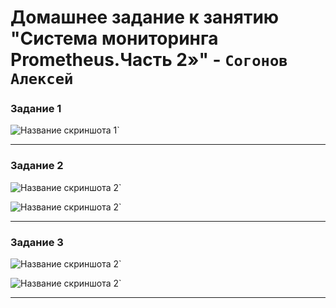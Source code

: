 # Домашнее задание к занятию "Система мониторинга Prometheus.Часть 2»" - `Согонов Алексей`

### Задание 1


![Название скриншота 1](https://github.com/SogonovAN/prometheus2-hw/blob/main/1.JPG)`


---

### Задание 2


![Название скриншота 2](https://github.com/SogonovAN/prometheus2-hw/blob/main/2.JPG)`

![Название скриншота 2](https://github.com/SogonovAN/prometheus2-hw/blob/main/2.1.JPG)`


---

### Задание 3


![Название скриншота 2](https://github.com/SogonovAN/prometheus2-hw/blob/main/3.JPG)`

![Название скриншота 2](https://github.com/SogonovAN/prometheus2-hw/blob/main/3.JPG)`


---

